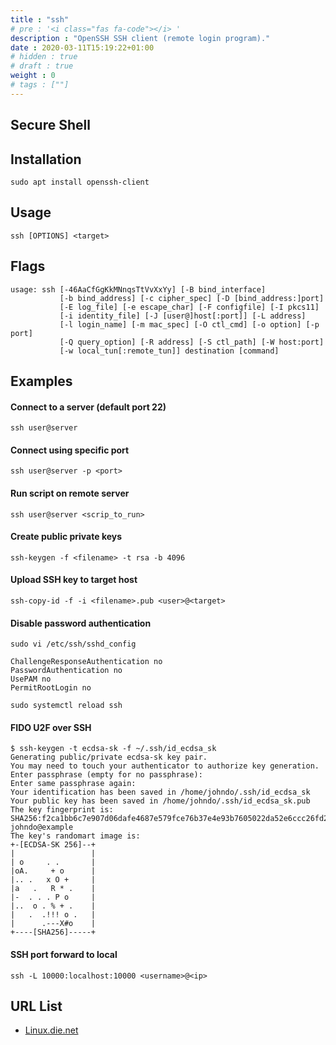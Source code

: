 ```yaml
---
title : "ssh"
# pre : '<i class="fas fa-code"></i> '
description : "OpenSSH SSH client (remote login program)."
date : 2020-03-11T15:19:22+01:00
# hidden : true
# draft : true
weight : 0
# tags : [""]
---
```


## Secure Shell

## Installation

```plain
sudo apt install openssh-client
```

## Usage

```plain
ssh [OPTIONS] <target>
```

## Flags

```plain
usage: ssh [-46AaCfGgKkMNnqsTtVvXxYy] [-B bind_interface]
           [-b bind_address] [-c cipher_spec] [-D [bind_address:]port]
           [-E log_file] [-e escape_char] [-F configfile] [-I pkcs11]
           [-i identity_file] [-J [user@]host[:port]] [-L address]
           [-l login_name] [-m mac_spec] [-O ctl_cmd] [-o option] [-p port]
           [-Q query_option] [-R address] [-S ctl_path] [-W host:port]
           [-w local_tun[:remote_tun]] destination [command]
```

## Examples

#### Connect to a server (default port 22)

```plain
ssh user@server
```

#### Connect using specific port

```plain
ssh user@server -p <port>
```

#### Run script on remote server

```plain
ssh user@server <scrip_to_run>
```

#### Create public private keys

```plain
ssh-keygen -f <filename> -t rsa -b 4096
```

#### Upload SSH key to target host

```plain
ssh-copy-id -f -i <filename>.pub <user>@<target>
```

#### Disable password authentication

```plain
sudo vi /etc/ssh/sshd_config

ChallengeResponseAuthentication no
PasswordAuthentication no
UsePAM no
PermitRootLogin no
```

```plain
sudo systemctl reload ssh
```

#### FIDO U2F over SSH

```plain
$ ssh-keygen -t ecdsa-sk -f ~/.ssh/id_ecdsa_sk
Generating public/private ecdsa-sk key pair.
You may need to touch your authenticator to authorize key generation.
Enter passphrase (empty for no passphrase): 
Enter same passphrase again: 
Your identification has been saved in /home/johndo/.ssh/id_ecdsa_sk
Your public key has been saved in /home/johndo/.ssh/id_ecdsa_sk.pub
The key fingerprint is:
SHA256:f2ca1bb6c7e907d06dafe4687e579fce76b37e4e93b7605022da52e6ccc26fd2 johndo@example
The key's randomart image is:
+-[ECDSA-SK 256]--+
|                 |
| o     . .       |
|oA.     + o      |
|.. .   x O +     |
|a   .   R * .    |
|-  . . . P o     |
|..  o . % + .    |
|   .  .!!! o .   |
|      .---X#o    |
+----[SHA256]-----+
```

#### SSH port forward to local

```plain
ssh -L 10000:localhost:10000 <username>@<ip>
```

## URL List

* [Linux.die.net](https://linux.die.net/man/1/ssh)
